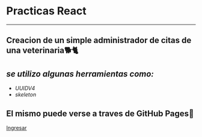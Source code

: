 # Practicas React
___
## Creacion de un simple administrador de citas de una veterinaria🐕🐈

## _se utilizo algunas herramientas como:_

- *UUIDV4* 
- *skeleton* 

## El mismo puede verse a traves de GitHub Pages🙂

[Ingresar]


[Ingresar]: <https://fercarballo.github.io/Admin-vet/>
